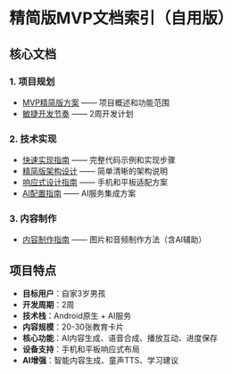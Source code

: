 # 精简版MVP文档索引（自用版）

## 核心文档

### 1. 项目规划
- [MVP精简版方案](./mvp-simplified.md) —— 项目概述和功能范围
- [敏捷开发节奏](./agile-development-rhythm.md) —— 2周开发计划

### 2. 技术实现
- [快速实现指南](./quick-implementation-guide.md) —— 完整代码示例和实现步骤
- [精简版架构设计](./architecture-simplified.md) —— 简单清晰的架构说明
- [响应式设计指南](./responsive-design-guide.md) —— 手机和平板适配方案
- [AI配置指南](./ai-config-simplified.md) —— AI服务集成方案

### 3. 内容制作
- [内容制作指南](./content-creation-guide.md) —— 图片和音频制作方法（含AI辅助）

## 项目特点
- **目标用户**：自家3岁男孩
- **开发周期**：2周
- **技术栈**：Android原生 + AI服务
- **内容规模**：20-30张教育卡片
- **核心功能**：AI内容生成、语音合成、播放互动、进度保存
- **设备支持**：手机和平板响应式布局
- **AI增强**：智能内容生成、童声TTS、学习建议
